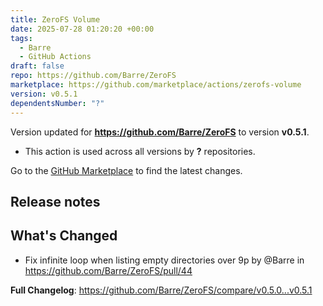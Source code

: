```yaml
---
title: ZeroFS Volume
date: 2025-07-28 01:20:20 +00:00
tags:
  - Barre
  - GitHub Actions
draft: false
repo: https://github.com/Barre/ZeroFS
marketplace: https://github.com/marketplace/actions/zerofs-volume
version: v0.5.1
dependentsNumber: "?"
---
```



Version updated for **https://github.com/Barre/ZeroFS** to version **v0.5.1**.
- This action is used across all versions by **?** repositories.

Go to the [GitHub Marketplace](https://github.com/marketplace/actions/zerofs-volume) to find the latest changes.

## Release notes

## What's Changed
* Fix infinite loop when listing empty directories over 9p by @Barre in https://github.com/Barre/ZeroFS/pull/44


**Full Changelog**: https://github.com/Barre/ZeroFS/compare/v0.5.0...v0.5.1
